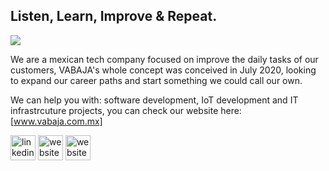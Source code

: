## Listen, Learn, Improve & Repeat.

<img src="https://i.ibb.co/4N9hhFC/Logo-vabaja-sinfondo-1067x600.png">

We are a mexican tech company focused on improve the daily tasks of our customers, VABAJA's whole concept was conceived in July 2020, looking to expand our career paths and start something we could call our own.

We can help you with: software development, IoT development and IT infrastrcuture projects, you can check our website here: [www.vabaja.com.mx]



[<img src='https://cdn.jsdelivr.net/npm/simple-icons@3.0.1/icons/linkedin.svg' alt='linkedin' height='40'>](https://www.linkedin.com/company/vabaja) [<img src='https://cdn.jsdelivr.net/npm/simple-icons@3.0.1/icons/icloud.svg' alt='website' height='40'>](https://www.vabaja.com.mx)  [<img src='https://cdn.jsdelivr.net/npm/simple-icons@3.0.1/icons/facebook.svg' alt='website' height='40'>](https://www.facebook.com/GrupoVabaja) 


